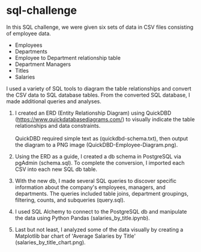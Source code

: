 # sql-challenge
In this SQL challenge, we were given six sets of data in CSV files consisting of employee data.
- Employees
- Departments
- Employee to Department relationship table
- Department Managers
- Titles
- Salaries

I used a variety of SQL tools to diagram the table relationships and convert the CSV data to SQL database tables. 
From the converted SQL database, I made additional queries and analyses. 

1. I created an ERD (Entity Relationship Diagram) using QuickDBD (https://www.quickdatabasediagrams.com/) to visually indicate 
the table relationships and data constraints. <br><br>
QuickDBD required simple text as (quickdbd-schema.txt), then output the diagram to a PNG image (QuickDBD-Employee-Diagram.png).

2. Using the ERD as a guide, I created a db schema in PostgreSQL via pgAdmin (schema.sql). To complete the conversion, I imported each CSV into each new SQL db table.

3. With the new db, I made several SQL queries to discover specific information about the company's employees, managers, and departments. The queries included table joins, department groupings, filtering, counts, and subqueries (query.sql). 

4. I used SQL Alchemy to connect to the PostgreSQL db and manipulate the data using Python Pandas (salaries_by_title.ipynb).

5. Last but not least, I analyzed some of the data visually by creating a Matplotlib bar chart of 'Average Salaries by Title' (salaries_by_title_chart.png). 
